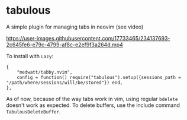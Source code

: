 # tabulous

A simple plugin for managing tabs in neovim (see video)


https://user-images.githubusercontent.com/17733465/234137693-2c645fe6-e79c-4799-af8c-e2ef9f3a264d.mp4


To install with `Lazy`:

```
{
    "medwatt/tabby.nvim",
    config = function() require("tabulous").setup({sessions_path = "/path/where/sessions/will/be/stored"}) end,
},

```

As of now, because of the way tabs work in vim, using regular `bdelete` doesn't work as expected.
To delete buffers, use the include command `TabulousDeleteBuffer`.
